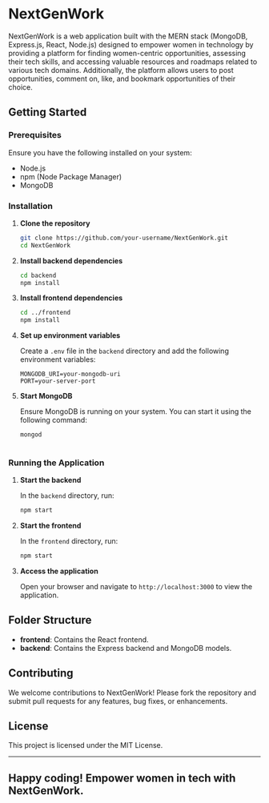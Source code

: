 
# NextGenWork

NextGenWork is a web application built with the MERN stack (MongoDB, Express.js, React, Node.js) designed to empower women in technology by providing a platform for finding women-centric opportunities, assessing their tech skills, and accessing valuable resources and roadmaps related to various tech domains. Additionally, the platform allows users to post opportunities, comment on, like, and bookmark opportunities of their choice.

## Getting Started

### Prerequisites

Ensure you have the following installed on your system:

- Node.js
- npm (Node Package Manager)
- MongoDB

### Installation

1. **Clone the repository**

   ```sh
   git clone https://github.com/your-username/NextGenWork.git
   cd NextGenWork
   ```

2. **Install backend dependencies**

   ```sh
   cd backend
   npm install
   ```

3. **Install frontend dependencies**

   ```sh
   cd ../frontend
   npm install
   ```

4. **Set up environment variables**

   Create a `.env` file in the `backend` directory and add the following environment variables:

   ```env
   MONGODB_URI=your-mongodb-uri
   PORT=your-server-port
   ```

5. **Start MongoDB**

   Ensure MongoDB is running on your system. You can start it using the following command:

   ```sh
   mongod
  

### Running the Application

1. **Start the backend**

   In the `backend` directory, run:

   ```sh
   npm start
   ```

2. **Start the frontend**

   In the `frontend` directory, run:

   ```sh
   npm start
   ```

3. **Access the application**

   Open your browser and navigate to `http://localhost:3000` to view the application.

## Folder Structure

- **frontend**: Contains the React frontend.
- **backend**: Contains the Express backend and MongoDB models.

## Contributing

We welcome contributions to NextGenWork! Please fork the repository and submit pull requests for any features, bug fixes, or enhancements.

## License

This project is licensed under the MIT License.

---

Happy coding! Empower women in tech with NextGenWork.
---
